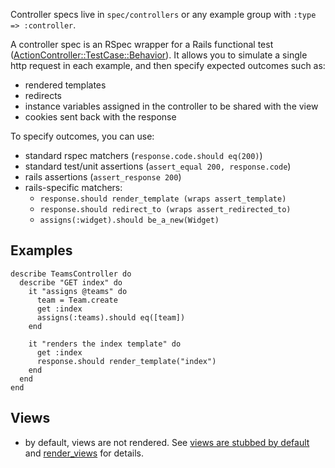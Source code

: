 Controller specs live in `spec/controllers` or any example group with
`:type => :controller`.

A controller spec is an RSpec wrapper for a Rails functional test
([ActionController::TestCase::Behavior](https://github.com/rails/rails/blob/master/actionpack/lib/action_controller/test_case.rb)).
It allows you to simulate a single http request in each example, and then
specify expected outcomes such as:

* rendered templates
* redirects
* instance variables assigned in the controller to be shared with the view
* cookies sent back with the response

To specify outcomes, you can use:
    
* standard rspec matchers (`response.code.should eq(200)`)
* standard test/unit assertions (`assert_equal 200, response.code`)
* rails assertions (`assert_response 200`)
* rails-specific matchers:
  * `response.should render_template (wraps assert_template)`
  * `response.should redirect_to (wraps assert_redirected_to)`
  * `assigns(:widget).should be_a_new(Widget)`
    
## Examples

    describe TeamsController do
      describe "GET index" do
        it "assigns @teams" do
          team = Team.create
          get :index
          assigns(:teams).should eq([team])
        end

        it "renders the index template" do
          get :index
          response.should render_template("index")
        end
      end
    end

## Views

* by default, views are not rendered. See
  [views are stubbed by default](controller-specs/views-are-stubbed-by-default) and
  [render_views](controller-specs/render-views) for details.
